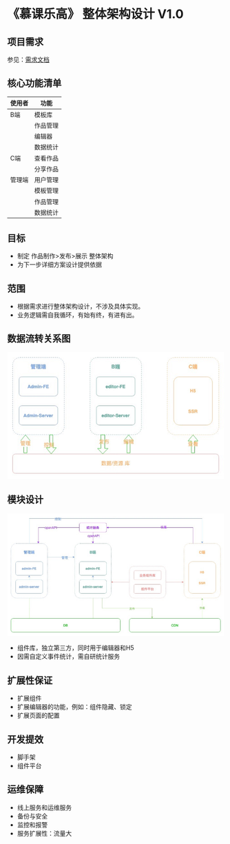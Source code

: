 # 《慕课乐高》  整体架构设计  V1.0

## 项目需求
参见：[需求文档](https://www.yuque.com/books/share/af79538c-09eb-4ddd-bfb7-599816c233bf)

## 核心功能清单
|  使用者   | 功能  |
|  ----  | ----  |
| B端  | 模板库 |
|   | 作品管理 |
|   | 编辑器|
|   | 数据统计 |
| C端  | 查看作品|
|   | 分享作品|
| 管理端 | 用户管理 |
| | 模板管理 |
| | 作品管理 |
| | 数据统计 |

## 目标
- 制定 作品制作>发布>展示 整体架构
- 为下一步详细方案设计提供依据

## 范围
- 根据需求进行整体架构设计，不涉及具体实现。
- 业务逻辑需自我循环，有始有终，有进有出。

## 数据流转关系图

![](./images/week01/2.jpg)

## 模块设计

![](./images/week01/1.jpg)

- 组件库，独立第三方，同时用于编辑器和H5
- 因需自定义事件统计，需自研统计服务


## 扩展性保证

- 扩展组件
- 扩展编辑器的功能，例如：组件隐藏、锁定
- 扩展页面的配置

## 开发提效
- 脚手架
- 组件平台

## 运维保障
- 线上服务和运维服务
- 备份与安全
- 监控和报警
- 服务扩展性：流量大